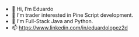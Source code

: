 - 👋 Hi, I’m Eduardo
- 👀 I'm trader interested in Pine Script development.
- 🌱 I'm Full-Stack Java and Python.
- 📫 https://www.linkedin.com/in/eduardolopez2d

<!---
eduardolopez2d/eduardolopez2d is a ✨ special ✨ repository because its `README.md` (this file) appears on your GitHub profile.
You can click the Preview link to take a look at your changes.
--->
